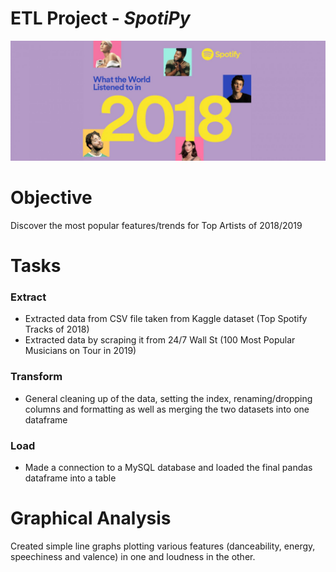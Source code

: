 # ETL Project - _SpotiPy_

![Images/spotify2018.jpg](Images/spotify2018.jpg)

# Objective

Discover the most popular features/trends for Top Artists of 2018/2019

# Tasks

  ### Extract

   * Extracted data from CSV file taken from Kaggle dataset (Top Spotify Tracks of 2018)
   * Extracted data by scraping it from 24/7 Wall St (100 Most Popular Musicians on Tour in 2019)

  ### Transform

   * General cleaning up of the data, setting the index, renaming/dropping columns and formatting as well as merging the two datasets into one dataframe

  ### Load

   * Made a connection to a MySQL database and loaded the final pandas dataframe into a table

# Graphical Analysis

Created simple line graphs plotting various features (danceability, energy, speechiness and valence) in one and loudness in the other. 
